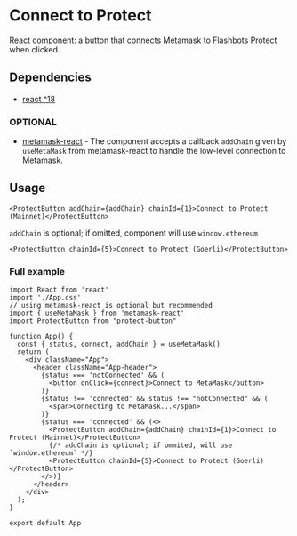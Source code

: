 # Connect to Protect

React component: a button that connects Metamask to Flashbots Protect when clicked.

## Dependencies

* [react ^18](https://reactjs.org/)

### OPTIONAL

* [metamask-react](https://www.npmjs.com/package/metamask-react) - The component accepts a callback `addChain` given by `useMetaMask` from metamask-react to handle the low-level connection to Metamask.

## Usage

```tsx
<ProtectButton addChain={addChain} chainId={1}>Connect to Protect (Mainnet)</ProtectButton>
```

`addChain` is optional; if omitted, component will use `window.ethereum`

```tsx
<ProtectButton chainId={5}>Connect to Protect (Goerli)</ProtectButton>
```

### Full example

```tsx
import React from 'react'
import './App.css'
// using metamask-react is optional but recommended
import { useMetaMask } from 'metamask-react'
import ProtectButton from "protect-button"

function App() {
  const { status, connect, addChain } = useMetaMask()
  return (
    <div className="App">
      <header className="App-header">
        {status === 'notConnected' && (
          <button onClick={connect}>Connect to MetaMask</button>
        )}
        {status !== 'connected' && status !== "notConnected" && (
          <span>Connecting to MetaMask...</span>
        )}
        {status === 'connected' && (<>
          <ProtectButton addChain={addChain} chainId={1}>Connect to Protect (Mainnet)</ProtectButton>
          {/* addChain is optional; if ommited, will use `window.ethereum` */}
          <ProtectButton chainId={5}>Connect to Protect (Goerli)</ProtectButton>
        </>)}
      </header>
    </div>
  );
}

export default App
```

